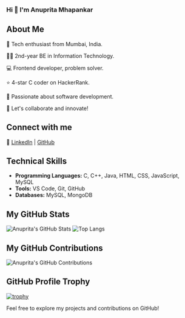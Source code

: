 ### Hi 👋 I'm Anuprita Mhapankar

## About Me

🚀 Tech enthusiast from Mumbai, India.

👨‍🎓 2nd-year BE in Information Technology.

💻 Frontend developer, problem solver.

⭐ 4-star C coder on HackerRank.

🌟 Passionate about software development.

🤝 Let's collaborate and innovate!

## Connect with me 
🔗 [LinkedIn](https://www.linkedin.com/in/anupritamhapankar) | [GitHub](https://github.com/Anuprita579)

## Technical Skills
- **Programming Languages:** C, C++, Java, HTML, CSS, JavaScript, MySQL
- **Tools:** VS Code, Git, GitHub
- **Databases:** MySQL, MongoDB

## My GitHub Stats
![Anuprita's GitHub Stats](https://github-readme-stats.vercel.app/api?username=Anuprita579&show_icons=true&count_private=true&theme=radical)
![Top Langs](https://github-readme-stats.vercel.app/api/top-langs/?username=Anuprita579&size_weight=0.5&count_weight=0.5)

## My GitHub Contributions
![Anuprita's GitHub Contributions](https://github-readme-streak-stats.herokuapp.com/?user=Anuprita579)

## GitHub Profile Trophy
[![trophy](https://github-profile-trophy.vercel.app/?username=Anuprita579&theme=onedark)](https://github.com/ryo-ma/github-profile-trophy)

Feel free to explore my projects and contributions on GitHub!



